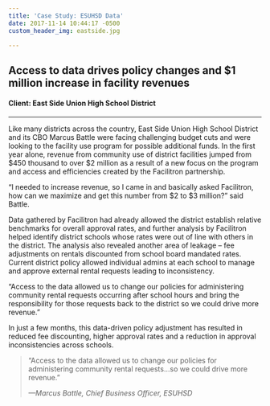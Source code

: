 ```yaml
---
title: 'Case Study: ESUHSD Data'
date: 2017-11-14 10:44:17 -0500
custom_header_img: eastside.jpg

---
```

## Access to data drives policy changes and $1 million increase in facility revenues
#### Client: East Side Union High School District

---

Like many districts across the country, East Side Union High School District and its CBO
Marcus Battle were facing challenging budget cuts and were looking to the facility use
program for possible additional funds. In the first year alone, revenue from community use of
district facilities jumped from $450 thousand to over $2 million as a result of a new focus on
the program and access and efficiencies created by the Facilitron partnership.

“I needed to increase revenue, so I came in and basically asked Facilitron, how can we
maximize and get this number from $2 to $3 million?” said Battle.

Data gathered by Facilitron had already allowed the district establish relative benchmarks for
overall approval rates, and further analysis by Facilitron helped identify district schools whose
rates were out of line with others in the district. The analysis also revealed another area of
leakage – fee adjustments on rentals discounted from school board mandated rates. Current
district policy allowed individual admins at each school to manage and approve external rental
requests leading to inconsistency.

“Access to the data allowed us to change our policies for administering community rental
requests occurring after school hours and bring the responsibility for those requests back to
the district so we could drive more revenue.”

In just a few months, this data-driven policy adjustment has resulted in reduced fee
discounting, higher approval rates and a reduction in approval inconsistencies across schools.

> “Access to the data allowed us to change our policies for administering community rental requests...so we could drive more revenue.”
>
> <cite>&mdash;Marcus Battle, Chief Business Officer, ESUHSD</cite>
